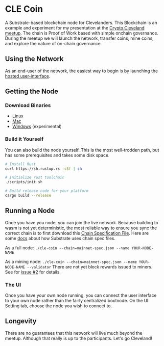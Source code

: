 # CLE Coin

A Substrate-based blockchain node for Clevelanders. This Blockchain is an example and experiment for my presentation at the [Crypto Cleveland meetup](https://www.meetup.com/crypto-cleveland/events/268646500). The chain is Proof of Work based with simple onchain governance. During the meetup we will launch the network, transfer coins, mine coins, and explore the nature of on-chain governance.

## Using the Network

As an end-user of the network, the easiest way to begin is by launching the [hosted user-interface](https://polkadot.js.org/apps?rpc=wss://cleveland.bootnodes.net/node).

## Getting the Node

### Download Binaries

* [Linux](https://cleveland.bootnodes.net/cle-coin)
* [Mac](https://cleveland.bootnodes.net/cle-coin-osx)
* [Windows](https://cleveland.bootnodes.net/cle-coin.exe) (experimental)

### Build it Yourself
You can also build the node yourself. This is the most well-trodden path, but has some prerequisites and takes some disk space.

```bash
# Install Rust
curl https://sh.rustup.rs -sSf | sh

# Initialize rust toolchain
./scripts/init.sh

# Build release node for your platform
cargo build --release
```

## Running a Node

Once you have you node, you can join the live network. Because building to wasm is not yet deterministic, the most reliable way to ensure you sync the correct chain is to first download this [Chain Specification File](./mainnet-spec.json). Here are some [docs](https://substrate.dev/docs/en/development/deployment/chain-spec) about how Substrate uses chain spec files.

As a full node:
`./cle-coin --chain=mainnet-spec.json --name YOUR-NODE-NAME`

As a mining node:
`./cle-coin --chain=mainnet-spec.json --name YOUR-NODE-NAME --validator`
There are not yet block rewards issued to miners. See for [issue #2](https://github.com/JoshOrndorff/cle-coin/issues/2) for details.

### The UI

Once you have your own node running, you can connect the user interface to your own node rather than the fairly centralized bootnode. On the UI Setting tab, choose the node you wish to connect to.

## Longevity

There are no guarantees that this network will live much beyond the meetup. Although that really is up to the participants. Let's go Cleveland!
